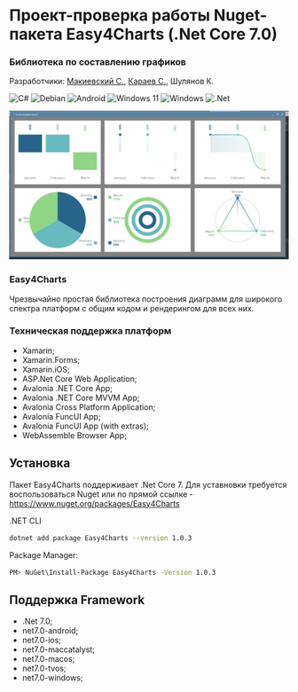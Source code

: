 # Проект-проверка работы Nuget-пакета Easy4Charts (.Net Core 7.0)
### Библиотека по составлению графиков
Разработчики: [Макиевский С.](https://github.com/stasnorman), [Караев С.](https://github.com/karaevsv), Шулянов К.

![C#](https://img.shields.io/badge/c%23-%23239120.svg?style=for-the-badge&logo=c-sharp&logoColor=white) ![Debian](https://img.shields.io/badge/Debian-D70A53?style=for-the-badge&logo=debian&logoColor=white) ![Android](https://img.shields.io/badge/Android-3DDC84?style=for-the-badge&logo=android&logoColor=white) ![Windows 11](https://img.shields.io/badge/Windows%2011-%230079d5.svg?style=for-the-badge&logo=Windows%2011&logoColor=white) ![Windows](https://img.shields.io/badge/Windows-0078D6?style=for-the-badge&logo=windows&logoColor=white) ![.Net](https://img.shields.io/badge/.NET-5C2D91?style=for-the-badge&logo=.net&logoColor=white)
 
 <img src="https://github.com/stasnorman/EasyCharts/blob/res/1.jpg" width=600 height=auto />

### Easy4Charts
Чрезвычайно простая библиотека построения диаграмм для широкого спектра платформ с общим кодом и рендерингом для всех них.

### Техническая поддержка платформ
- Xamarin;
- Xamarin.Forms;
- Xamarin.iOS;
- ASP.Net Core Web Application;
- Avalonia .NET Core App;
- Avalonia .NET Core MVVM App;
- Avalonia Cross Platform Application; 
- Avalonia FuncUI App;
- Avalonia FuncUI App (with extras);
- WebAssemble Browser App;

## Установка

Пакет Easy4Charts поддерживает .Net Core 7.
Для уставновки требуется воспользоваться Nuget или по прямой ссылке - https://www.nuget.org/packages/Easy4Charts

.NET CLI
```sh
dotnet add package Easy4Charts --version 1.0.3
```

Package Manager:
```sh
PM> NuGet\Install-Package Easy4Charts -Version 1.0.3
```

## Поддержка Framework
- .Net 7.0;
- net7.0-android; 
- net7.0-ios;
- net7.0-maccatalyst; 
- net7.0-macos; 
- net7.0-tvos;
- net7.0-windows;
